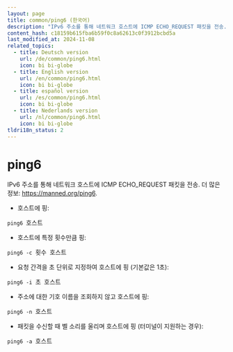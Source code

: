 ```yaml
---
layout: page
title: common/ping6 (한국어)
description: "IPv6 주소를 통해 네트워크 호스트에 ICMP ECHO_REQUEST 패킷을 전송."
content_hash: c18159b615fba6b59f0c8a62613c0f3912bcbd5a
last_modified_at: 2024-11-08
related_topics:
  - title: Deutsch version
    url: /de/common/ping6.html
    icon: bi bi-globe
  - title: English version
    url: /en/common/ping6.html
    icon: bi bi-globe
  - title: español version
    url: /es/common/ping6.html
    icon: bi bi-globe
  - title: Nederlands version
    url: /nl/common/ping6.html
    icon: bi bi-globe
tldri18n_status: 2
---
```

# ping6

IPv6 주소를 통해 네트워크 호스트에 ICMP ECHO_REQUEST 패킷을 전송.
더 많은 정보: <https://manned.org/ping6>.

- 호스트에 핑:

`ping6 `<span class="tldr-var badge badge-pill bg-dark-lm bg-white-dm text-white-lm text-dark-dm font-weight-bold">호스트</span>

- 호스트에 특정 횟수만큼 핑:

`ping6 -c `<span class="tldr-var badge badge-pill bg-dark-lm bg-white-dm text-white-lm text-dark-dm font-weight-bold">횟수</span>` `<span class="tldr-var badge badge-pill bg-dark-lm bg-white-dm text-white-lm text-dark-dm font-weight-bold">호스트</span>

- 요청 간격을 초 단위로 지정하여 호스트에 핑 (기본값은 1초):

`ping6 -i `<span class="tldr-var badge badge-pill bg-dark-lm bg-white-dm text-white-lm text-dark-dm font-weight-bold">초</span>` `<span class="tldr-var badge badge-pill bg-dark-lm bg-white-dm text-white-lm text-dark-dm font-weight-bold">호스트</span>

- 주소에 대한 기호 이름을 조회하지 않고 호스트에 핑:

`ping6 -n `<span class="tldr-var badge badge-pill bg-dark-lm bg-white-dm text-white-lm text-dark-dm font-weight-bold">호스트</span>

- 패킷을 수신할 때 벨 소리를 울리며 호스트에 핑 (터미널이 지원하는 경우):

`ping6 -a `<span class="tldr-var badge badge-pill bg-dark-lm bg-white-dm text-white-lm text-dark-dm font-weight-bold">호스트</span>
